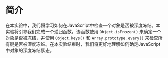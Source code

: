 # 简介

在本实验中，我们将学习如何在JavaScript中检查一个对象是否被深度冻结。本实验将引导我们完成一个递归函数，该函数使用 `Object.isFrozen()` 来确定一个对象是否被冻结，并使用 `Object.keys()` 和 `Array.prototype.every()` 来检查所有键是否被深度冻结。在本实验结束时，我们将更好地理解如何确定JavaScript中对象的深度冻结状态。

